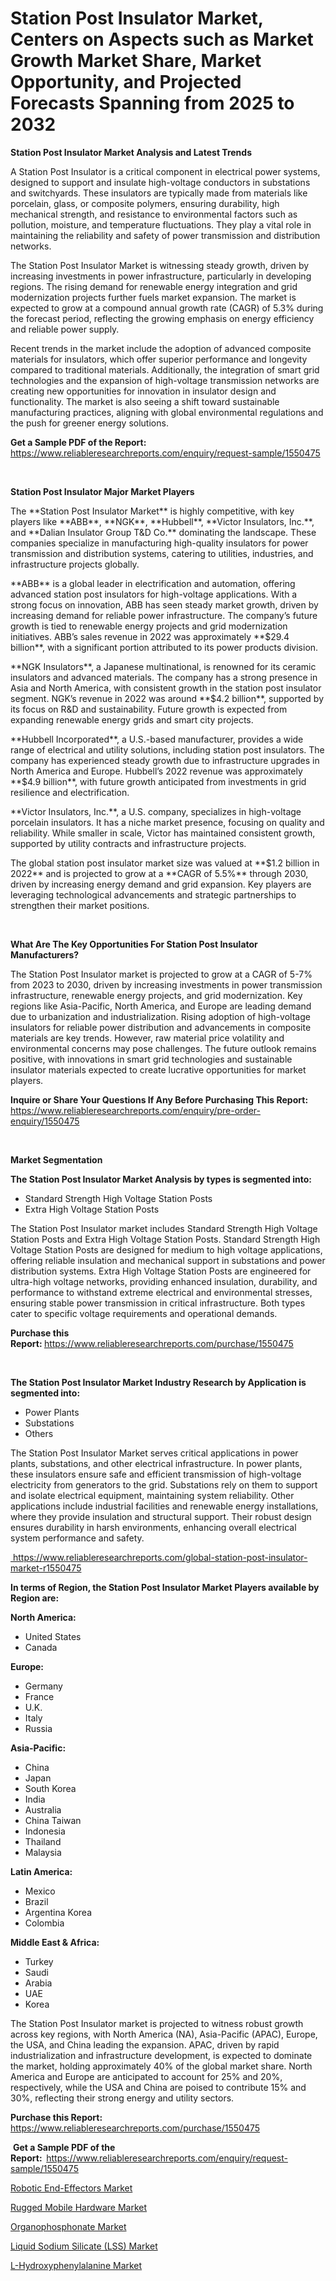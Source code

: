 <p><h1>Station Post Insulator Market, Centers on Aspects such as Market Growth Market Share, Market Opportunity, and Projected Forecasts Spanning from 2025 to 2032</h1></p><p><strong>Station Post Insulator Market Analysis and Latest Trends</strong></p>
<p><p>A Station Post Insulator is a critical component in electrical power systems, designed to support and insulate high-voltage conductors in substations and switchyards. These insulators are typically made from materials like porcelain, glass, or composite polymers, ensuring durability, high mechanical strength, and resistance to environmental factors such as pollution, moisture, and temperature fluctuations. They play a vital role in maintaining the reliability and safety of power transmission and distribution networks.</p><p>The Station Post Insulator Market is witnessing steady growth, driven by increasing investments in power infrastructure, particularly in developing regions. The rising demand for renewable energy integration and grid modernization projects further fuels market expansion. The market is expected to grow at a compound annual growth rate (CAGR) of 5.3% during the forecast period, reflecting the growing emphasis on energy efficiency and reliable power supply.</p><p>Recent trends in the market include the adoption of advanced composite materials for insulators, which offer superior performance and longevity compared to traditional materials. Additionally, the integration of smart grid technologies and the expansion of high-voltage transmission networks are creating new opportunities for innovation in insulator design and functionality. The market is also seeing a shift toward sustainable manufacturing practices, aligning with global environmental regulations and the push for greener energy solutions.</p></p>
<p><strong>Get a Sample PDF of the Report:&nbsp;</strong> <a href="https://www.reliableresearchreports.com/enquiry/request-sample/1550475?utm_campaign=28&utm_medium=2&utm_source=Github&utm_content=ia&utm_term=25012025&utm_id=station-post-insulator">https://www.reliableresearchreports.com/enquiry/request-sample/1550475</a></p>
<p>&nbsp;</p>
<p><strong>Station Post Insulator Major Market Players</strong></p>
<p><p>The **Station Post Insulator Market** is highly competitive, with key players like **ABB**, **NGK**, **Hubbell**, **Victor Insulators, Inc.**, and **Dalian Insulator Group T&D Co.** dominating the landscape. These companies specialize in manufacturing high-quality insulators for power transmission and distribution systems, catering to utilities, industries, and infrastructure projects globally.</p><p>**ABB** is a global leader in electrification and automation, offering advanced station post insulators for high-voltage applications. With a strong focus on innovation, ABB has seen steady market growth, driven by increasing demand for reliable power infrastructure. The company’s future growth is tied to renewable energy projects and grid modernization initiatives. ABB’s sales revenue in 2022 was approximately **$29.4 billion**, with a significant portion attributed to its power products division.</p><p>**NGK Insulators**, a Japanese multinational, is renowned for its ceramic insulators and advanced materials. The company has a strong presence in Asia and North America, with consistent growth in the station post insulator segment. NGK’s revenue in 2022 was around **$4.2 billion**, supported by its focus on R&D and sustainability. Future growth is expected from expanding renewable energy grids and smart city projects.</p><p>**Hubbell Incorporated**, a U.S.-based manufacturer, provides a wide range of electrical and utility solutions, including station post insulators. The company has experienced steady growth due to infrastructure upgrades in North America and Europe. Hubbell’s 2022 revenue was approximately **$4.9 billion**, with future growth anticipated from investments in grid resilience and electrification.</p><p>**Victor Insulators, Inc.**, a U.S. company, specializes in high-voltage porcelain insulators. It has a niche market presence, focusing on quality and reliability. While smaller in scale, Victor has maintained consistent growth, supported by utility contracts and infrastructure projects.</p><p>The global station post insulator market size was valued at **$1.2 billion in 2022** and is projected to grow at a **CAGR of 5.5%** through 2030, driven by increasing energy demand and grid expansion. Key players are leveraging technological advancements and strategic partnerships to strengthen their market positions.</p></p>
<p>&nbsp;</p>
<p><strong>What Are The Key Opportunities For Station Post Insulator Manufacturers?</strong></p>
<p><p>The Station Post Insulator market is projected to grow at a CAGR of 5-7% from 2023 to 2030, driven by increasing investments in power transmission infrastructure, renewable energy projects, and grid modernization. Key regions like Asia-Pacific, North America, and Europe are leading demand due to urbanization and industrialization. Rising adoption of high-voltage insulators for reliable power distribution and advancements in composite materials are key trends. However, raw material price volatility and environmental concerns may pose challenges. The future outlook remains positive, with innovations in smart grid technologies and sustainable insulator materials expected to create lucrative opportunities for market players.</p></p>
<p><strong>Inquire or Share Your Questions If Any Before Purchasing This Report:</strong> <a href="https://www.reliableresearchreports.com/enquiry/pre-order-enquiry/1550475?utm_campaign=28&utm_medium=2&utm_source=Github&utm_content=ia&utm_term=25012025&utm_id=station-post-insulator">https://www.reliableresearchreports.com/enquiry/pre-order-enquiry/1550475</a></p>
<p>&nbsp;</p>
<p><strong>Market Segmentation</strong></p>
<p><strong>The Station Post Insulator Market Analysis by types is segmented into:</strong></p>
<p><ul><li>Standard Strength High Voltage Station Posts</li><li>Extra High Voltage Station Posts</li></ul></p>
<p><p>The Station Post Insulator market includes Standard Strength High Voltage Station Posts and Extra High Voltage Station Posts. Standard Strength High Voltage Station Posts are designed for medium to high voltage applications, offering reliable insulation and mechanical support in substations and power distribution systems. Extra High Voltage Station Posts are engineered for ultra-high voltage networks, providing enhanced insulation, durability, and performance to withstand extreme electrical and environmental stresses, ensuring stable power transmission in critical infrastructure. Both types cater to specific voltage requirements and operational demands.</p></p>
<p><strong>Purchase this Report:&nbsp;</strong><a href="https://www.reliableresearchreports.com/purchase/1550475?utm_campaign=28&utm_medium=2&utm_source=Github&utm_content=ia&utm_term=25012025&utm_id=station-post-insulator">https://www.reliableresearchreports.com/purchase/1550475</a></p>
<p>&nbsp;</p>
<p><strong>The Station Post Insulator Market Industry Research by Application is segmented into:</strong></p>
<p><ul><li>Power Plants</li><li>Substations</li><li>Others</li></ul></p>
<p><p>The Station Post Insulator Market serves critical applications in power plants, substations, and other electrical infrastructure. In power plants, these insulators ensure safe and efficient transmission of high-voltage electricity from generators to the grid. Substations rely on them to support and isolate electrical equipment, maintaining system reliability. Other applications include industrial facilities and renewable energy installations, where they provide insulation and structural support. Their robust design ensures durability in harsh environments, enhancing overall electrical system performance and safety.</p></p>
<p><a href="https://www.reliableresearchreports.com/global-station-post-insulator-market-r1550475?utm_campaign=28&utm_medium=2&utm_source=Github&utm_content=ia&utm_term=25012025&utm_id=station-post-insulator">&nbsp;https://www.reliableresearchreports.com/global-station-post-insulator-market-r1550475</a></p>
<p><strong>In terms of Region, the Station Post Insulator Market Players available by Region are:</strong></p>
<p>
    <p> <strong> North America: </strong>
        <ul>
            <li>United States</li>
            <li>Canada</li>
        </ul>
        </p> 
    <p> <strong> Europe: </strong>
        <ul>
            <li>Germany</li>
            <li>France</li>
            <li>U.K.</li>
            <li>Italy</li>
            <li>Russia</li>
        </ul>
        </p> 
    <p> <strong> Asia-Pacific: </strong>
        <ul>
            <li>China</li>
            <li>Japan</li>
            <li>South Korea</li>
            <li>India</li>
            <li>Australia</li>
            <li>China Taiwan</li>
            <li>Indonesia</li>
            <li>Thailand</li>
            <li>Malaysia</li>
        </ul>
        </p> 
    <p> <strong> Latin America: </strong>
        <ul>
            <li>Mexico</li>
            <li>Brazil</li>
            <li>Argentina Korea</li>
            <li>Colombia</li>
        </ul>
        </p> 
    <p> <strong> Middle East & Africa: </strong>
        <ul>
            <li>Turkey</li>
            <li>Saudi</li>
            <li>Arabia</li>
            <li>UAE</li>
            <li>Korea</li>
        </ul>
    </p>
    </p>
<p><p>The Station Post Insulator market is projected to witness robust growth across key regions, with North America (NA), Asia-Pacific (APAC), Europe, the USA, and China leading the expansion. APAC, driven by rapid industrialization and infrastructure development, is expected to dominate the market, holding approximately 40% of the global market share. North America and Europe are anticipated to account for 25% and 20%, respectively, while the USA and China are poised to contribute 15% and 30%, reflecting their strong energy and utility sectors.</p></p>
<p><strong>Purchase this Report: </strong><a href="https://www.reliableresearchreports.com/purchase/1550475?utm_campaign=28&utm_medium=2&utm_source=Github&utm_content=ia&utm_term=25012025&utm_id=station-post-insulator">https://www.reliableresearchreports.com/purchase/1550475</a></p>
<p>&nbsp;<strong>Get a Sample PDF of the Report:&nbsp;&nbsp;</strong><a href="https://www.reliableresearchreports.com/enquiry/request-sample/1550475?utm_campaign=28&utm_medium=2&utm_source=Github&utm_content=ia&utm_term=25012025&utm_id=station-post-insulator">https://www.reliableresearchreports.com/enquiry/request-sample/1550475</a></p>
<p><strong></strong></p>
<p><p><a href="https://www.linkedin.com/pulse/robotic-end-effectors-growth-trends-projected-47-2025-2032-w4eve?utm_campaign=28&utm_medium=2&utm_source=Github&utm_content=ia&utm_term=25012025&utm_id=station-post-insulator">Robotic End-Effectors Market</a></p><p><a href="https://www.linkedin.com/pulse/in-depth-analysis-size-rugged-mobile-hardware-market-its-owowc?utm_campaign=28&utm_medium=2&utm_source=Github&utm_content=ia&utm_term=25012025&utm_id=station-post-insulator">Rugged Mobile Hardware Market</a></p><p><a href="https://github.com/locarol73/Market-Research-Report-List-1/blob/main/organophosphonate-market.md?utm_campaign=28&utm_medium=2&utm_source=Github&utm_content=ia&utm_term=25012025&utm_id=station-post-insulator">Organophosphonate Market</a></p><p><a href="https://www.linkedin.com/pulse/liquid-sodium-silicate-lss-market-opportunities-emerging-global-jwn3c?utm_campaign=28&utm_medium=2&utm_source=Github&utm_content=ia&utm_term=25012025&utm_id=station-post-insulator">Liquid Sodium Silicate (LSS) Market</a></p><p><a href="https://github.com/semiensamuel72378/Market-Research-Report-List-1/blob/main/l-hydroxyphenylalanine-market.md?utm_campaign=28&utm_medium=2&utm_source=Github&utm_content=ia&utm_term=25012025&utm_id=station-post-insulator">L-Hydroxyphenylalanine Market</a></p></p>